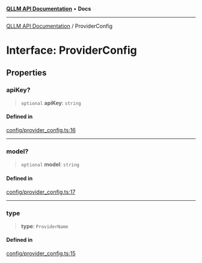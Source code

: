 [**QLLM API Documentation**](../README.md) • **Docs**

***

[QLLM API Documentation](../README.md) / ProviderConfig

# Interface: ProviderConfig

## Properties

### apiKey?

> `optional` **apiKey**: `string`

#### Defined in

[config/provider\_config.ts:16](https://github.com/YatchiYa/qllm/blob/c17ead74a8e7150bea6cf408fa2b104235926e7e/packages/qllm-lib/src/config/provider_config.ts#L16)

***

### model?

> `optional` **model**: `string`

#### Defined in

[config/provider\_config.ts:17](https://github.com/YatchiYa/qllm/blob/c17ead74a8e7150bea6cf408fa2b104235926e7e/packages/qllm-lib/src/config/provider_config.ts#L17)

***

### type

> **type**: `ProviderName`

#### Defined in

[config/provider\_config.ts:15](https://github.com/YatchiYa/qllm/blob/c17ead74a8e7150bea6cf408fa2b104235926e7e/packages/qllm-lib/src/config/provider_config.ts#L15)
